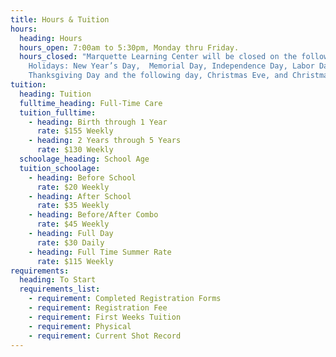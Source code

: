 ```yaml
---
title: Hours & Tuition
hours:
  heading: Hours
  hours_open: 7:00am to 5:30pm, Monday thru Friday.
  hours_closed: "Marquette Learning Center will be closed on the following
    Holidays: New Year’s Day,  Memorial Day, Independence Day, Labor Day,
    Thanksgiving Day and the following day, Christmas Eve, and Christmas Day."
tuition:
  heading: Tuition
  fulltime_heading: Full-Time Care
  tuition_fulltime:
    - heading: Birth through 1 Year
      rate: $155 Weekly
    - heading: 2 Years through 5 Years
      rate: $130 Weekly
  schoolage_heading: School Age
  tuition_schoolage:
    - heading: Before School
      rate: $20 Weekly
    - heading: After School
      rate: $35 Weekly
    - heading: Before/After Combo
      rate: $45 Weekly
    - heading: Full Day
      rate: $30 Daily
    - heading: Full Time Summer Rate
      rate: $115 Weekly
requirements:
  heading: To Start
  requirements_list:
    - requirement: Completed Registration Forms
    - requirement: Registration Fee
    - requirement: First Weeks Tuition
    - requirement: Physical
    - requirement: Current Shot Record
---
```

